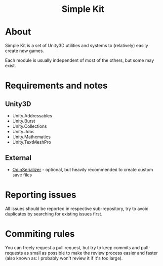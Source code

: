 <div align="center">
  <h1>Simple Kit</h1>
</div>

# About

Simple Kit is a set of Unity3D utilities and systems to (relatively) easily create new games.

Each module is usually independent of most of the others, but some may exist.

# Requirements and notes

## Unity3D

- Unity.Addressables
- Unity.Burst
- Unity.Collections
- Unity.Jobs
- Unity.Mathematics
- Unity.TextMeshPro

## External

- [OdinSerializer](https://odininspector.com/odin-serializer) - optional, but heavily recommended to create custom 
  save files

# Reporting issues

All issues should be reported in respective sub-repository, try to avoid duplicates by searching for existing issues
first.

# Commiting rules
You can freely request a pull request, but try to keep commits and pull-requests as small as possible
to make the review process easier and faster (also known as: I probably won't review it if it's too large).
